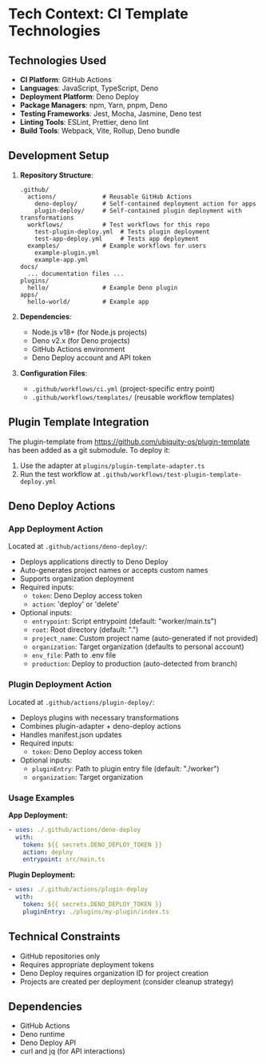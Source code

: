 # Tech Context: CI Template Technologies

## Technologies Used
- **CI Platform**: GitHub Actions
- **Languages**: JavaScript, TypeScript, Deno
- **Deployment Platform**: Deno Deploy
- **Package Managers**: npm, Yarn, pnpm, Deno
- **Testing Frameworks**: Jest, Mocha, Jasmine, Deno test
- **Linting Tools**: ESLint, Prettier, deno lint
- **Build Tools**: Webpack, Vite, Rollup, Deno bundle

## Development Setup
1. **Repository Structure**:
   ```
   .github/
     actions/             # Reusable GitHub Actions
       deno-deploy/       # Self-contained deployment action for apps
       plugin-deploy/     # Self-contained plugin deployment with transformations
     workflows/           # Test workflows for this repo
       test-plugin-deploy.yml  # Tests plugin deployment
       test-app-deploy.yml     # Tests app deployment
     examples/            # Example workflows for users
       example-plugin.yml
       example-app.yml
   docs/
     ... documentation files ...
   plugins/
     hello/               # Example Deno plugin
   apps/
     hello-world/         # Example app
   ```

2. **Dependencies**:
   - Node.js v18+ (for Node.js projects)
   - Deno v2.x (for Deno projects)
   - GitHub Actions environment
   - Deno Deploy account and API token

3. **Configuration Files**:
   - `.github/workflows/ci.yml` (project-specific entry point)
   - `.github/workflows/templates/` (reusable workflow templates)

## Plugin Template Integration
The plugin-template from https://github.com/ubiquity-os/plugin-template has been added as a git submodule. To deploy it:
1. Use the adapter at `plugins/plugin-template-adapter.ts`
2. Run the test workflow at `.github/workflows/test-plugin-template-deploy.yml`

## Deno Deploy Actions

### App Deployment Action
Located at `.github/actions/deno-deploy/`:
- Deploys applications directly to Deno Deploy
- Auto-generates project names or accepts custom names
- Supports organization deployment
- Required inputs:
  - `token`: Deno Deploy access token
  - `action`: 'deploy' or 'delete'
- Optional inputs:
  - `entrypoint`: Script entrypoint (default: "worker/main.ts")
  - `root`: Root directory (default: ".")
  - `project_name`: Custom project name (auto-generated if not provided)
  - `organization`: Target organization (defaults to personal account)
  - `env_file`: Path to .env file
  - `production`: Deploy to production (auto-detected from branch)

### Plugin Deployment Action
Located at `.github/actions/plugin-deploy/`:
- Deploys plugins with necessary transformations
- Combines plugin-adapter + deno-deploy actions
- Handles manifest.json updates
- Required inputs:
  - `token`: Deno Deploy access token
- Optional inputs:
  - `pluginEntry`: Path to plugin entry file (default: "./worker")
  - `organization`: Target organization

### Usage Examples

**App Deployment:**
```yaml
- uses: ./.github/actions/deno-deploy
  with:
    token: ${{ secrets.DENO_DEPLOY_TOKEN }}
    action: deploy
    entrypoint: src/main.ts
```

**Plugin Deployment:**
```yaml
- uses: ./.github/actions/plugin-deploy
  with:
    token: ${{ secrets.DENO_DEPLOY_TOKEN }}
    pluginEntry: ./plugins/my-plugin/index.ts
```

## Technical Constraints
- GitHub repositories only
- Requires appropriate deployment tokens
- Deno Deploy requires organization ID for project creation
- Projects are created per deployment (consider cleanup strategy)

## Dependencies
- GitHub Actions
- Deno runtime
- Deno Deploy API
- curl and jq (for API interactions)
